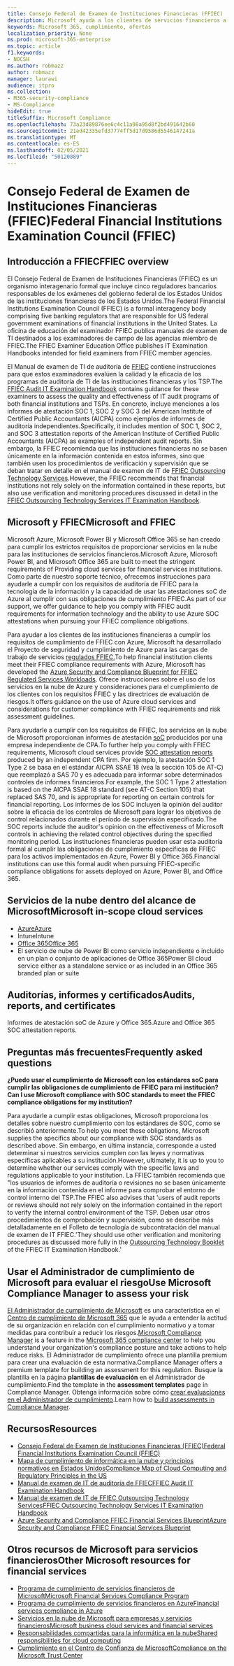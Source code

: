 ```yaml
---
title: Consejo Federal de Examen de Instituciones Financieras (FFIEC)
description: Microsoft ayuda a los clientes de servicios financieros a cumplir con los requisitos de auditoría del Consejo Federal de Examen de Instituciones Financieras (FFIEC).
keywords: Microsoft 365, cumplimiento, ofertas
localization_priority: None
ms.prod: microsoft-365-enterprise
ms.topic: article
f1.keywords:
- NOCSH
ms.author: robmazz
author: robmazz
manager: laurawi
audience: itpro
ms.collection:
- M365-security-compliance
- MS-Compliance
hideEdit: true
titleSuffix: Microsoft Compliance
ms.openlocfilehash: 73a23d89876ee6c4c11a98a95d8f2bd491642b60
ms.sourcegitcommit: 21ed42335efd37774ff5d17d9586d5546147241a
ms.translationtype: MT
ms.contentlocale: es-ES
ms.lasthandoff: 02/05/2021
ms.locfileid: "50120889"
---
```

# <a name="federal-financial-institutions-examination-council-ffiec"></a><span data-ttu-id="676af-104">Consejo Federal de Examen de Instituciones Financieras (FFIEC)</span><span class="sxs-lookup"><span data-stu-id="676af-104">Federal Financial Institutions Examination Council (FFIEC)</span></span>

## <a name="ffiec-overview"></a><span data-ttu-id="676af-105">Introducción a FFIEC</span><span class="sxs-lookup"><span data-stu-id="676af-105">FFIEC overview</span></span>

<span data-ttu-id="676af-106">El Consejo Federal de Examen de Instituciones Financieras (FFIEC) es un organismo interagenario formal que incluye cinco reguladores bancarios responsables de los exámenes del gobierno federal de los Estados Unidos de las instituciones financieras de los Estados Unidos.</span><span class="sxs-lookup"><span data-stu-id="676af-106">The Federal Financial Institutions Examination Council (FFIEC) is a formal interagency body comprising five banking regulators that are responsible for US federal government examinations of financial institutions in the United States.</span></span> <span data-ttu-id="676af-107">La oficina de educación del examinador FFIEC publica manuales de examen de TI destinados a los examinadores de campo de las agencias miembro de FFIEC.</span><span class="sxs-lookup"><span data-stu-id="676af-107">The FFIEC Examiner Education Office publishes IT Examination Handbooks intended for field examiners from FFIEC member agencies.</span></span>

<span data-ttu-id="676af-108">El Manual de examen de TI de auditoría de [FFIEC](https://ithandbook.ffiec.gov/it-booklets/audit.aspx) contiene instrucciones para que estos examinadores evalúen la calidad y la eficacia de los programas de auditoría de TI de las instituciones financieras y los TSP.</span><span class="sxs-lookup"><span data-stu-id="676af-108">The [FFIEC Audit IT Examination Handbook](https://ithandbook.ffiec.gov/it-booklets/audit.aspx) contains guidance for these examiners to assess the quality and effectiveness of IT audit programs of both financial institutions and TSPs.</span></span> <span data-ttu-id="676af-109">En concreto, incluye menciones a los informes de atestación SOC 1, SOC 2 y SOC 3 del American Institute of Certified Public Accountants (AICPA) como ejemplos de informes de auditoría independientes.</span><span class="sxs-lookup"><span data-stu-id="676af-109">Specifically, it includes mention of SOC 1, SOC 2, and SOC 3 attestation reports of the American Institute of Certified Public Accountants (AICPA) as examples of independent audit reports.</span></span> <span data-ttu-id="676af-110">Sin embargo, la FFIEC recomienda que las instituciones financieras no se basen únicamente en la información contenida en estos informes, sino que también usen los procedimientos de verificación y supervisión que se deban tratar en detalle en el manual de examen de IT de [FFIEC Outsourcing Technology Services](https://ithandbook.ffiec.gov/it-booklets/outsourcing-technology-services.aspx).</span><span class="sxs-lookup"><span data-stu-id="676af-110">However, the FFIEC recommends that financial institutions not rely solely on the information contained in these reports, but also use verification and monitoring procedures discussed in detail in the [FFIEC Outsourcing Technology Services IT Examination Handbook](https://ithandbook.ffiec.gov/it-booklets/outsourcing-technology-services.aspx).</span></span>

## <a name="microsoft-and-ffiec"></a><span data-ttu-id="676af-111">Microsoft y FFIEC</span><span class="sxs-lookup"><span data-stu-id="676af-111">Microsoft and FFIEC</span></span>

<span data-ttu-id="676af-112">Microsoft Azure, Microsoft Power BI y Microsoft Office 365 se han creado para cumplir los estrictos requisitos de proporcionar servicios en la nube para las instituciones de servicios financieros.</span><span class="sxs-lookup"><span data-stu-id="676af-112">Microsoft Azure, Microsoft Power BI, and Microsoft Office 365 are built to meet the stringent requirements of Providing cloud services for financial services institutions.</span></span> <span data-ttu-id="676af-113">Como parte de nuestro soporte técnico, ofrecemos instrucciones para ayudarle a cumplir con los requisitos de auditoría de FFIEC para la tecnología de la información y la capacidad de usar las atestaciones soC de Azure al cumplir con sus obligaciones de cumplimiento FFIEC.</span><span class="sxs-lookup"><span data-stu-id="676af-113">As part of our support, we offer guidance to help you comply with FFIEC audit requirements for information technology and the ability to use Azure SOC attestations when pursuing your FFIEC compliance obligations.</span></span>

<span data-ttu-id="676af-114">Para ayudar a los clientes de las instituciones financieras a cumplir los requisitos de cumplimiento de FFIEC con Azure, Microsoft ha desarrollado el Proyecto de seguridad y cumplimiento de Azure para las cargas de trabajo de servicios [regulados FFIEC.](https://servicetrust.microsoft.com/ViewPage/FFIECBlueprint)</span><span class="sxs-lookup"><span data-stu-id="676af-114">To help financial institution clients meet their FFIEC compliance requirements with Azure, Microsoft has developed the [Azure Security and Compliance Blueprint for FFIEC Regulated Services Workloads](https://servicetrust.microsoft.com/ViewPage/FFIECBlueprint).</span></span> <span data-ttu-id="676af-115">Ofrece instrucciones sobre el uso de los servicios en la nube de Azure y consideraciones para el cumplimiento de los clientes con los requisitos FFIEC y las directrices de evaluación de riesgos.</span><span class="sxs-lookup"><span data-stu-id="676af-115">It offers guidance on the use of Azure cloud services and considerations for customer compliance with FFIEC requirements and risk assessment guidelines.</span></span>

<span data-ttu-id="676af-116">Para ayudarle a cumplir con los requisitos de FFIEC, los servicios en la nube de Microsoft proporcionan informes de atestación [soC](offering-SOC.md) producidos por una empresa independiente de CPA.</span><span class="sxs-lookup"><span data-stu-id="676af-116">To further help you comply with FFIEC requirements, Microsoft cloud services provide [SOC attestation reports](offering-SOC.md) produced by an independent CPA firm.</span></span> <span data-ttu-id="676af-117">Por ejemplo, la atestación SOC 1 Type 2 se basa en el estándar AICPA SSAE 18 (vea la sección 105 de AT-C) que reemplazó a SAS 70 y es adecuada para informar sobre determinados controles de informes financieros.</span><span class="sxs-lookup"><span data-stu-id="676af-117">For example, the SOC 1 Type 2 attestation is based on the AICPA SSAE 18 standard (see AT-C Section 105) that replaced SAS 70, and is appropriate for reporting on certain controls for financial reporting.</span></span> <span data-ttu-id="676af-118">Los informes de los SOC incluyen la opinión del auditor sobre la eficacia de los controles de Microsoft para lograr los objetivos de control relacionados durante el período de supervisión especificado.</span><span class="sxs-lookup"><span data-stu-id="676af-118">The SOC reports include the auditor's opinion on the effectiveness of Microsoft controls in achieving the related control objectives during the specified monitoring period.</span></span> <span data-ttu-id="676af-119">Las instituciones financieras pueden usar esta auditoría formal al cumplir las obligaciones de cumplimiento específicas de FFIEC para los activos implementados en Azure, Power BI y Office 365.</span><span class="sxs-lookup"><span data-stu-id="676af-119">Financial institutions can use this formal audit when pursuing FFIEC-specific compliance obligations for assets deployed on Azure, Power BI, and Office 365.</span></span>

## <a name="microsoft-in-scope-cloud-services"></a><span data-ttu-id="676af-120">Servicios de la nube dentro del alcance de Microsoft</span><span class="sxs-lookup"><span data-stu-id="676af-120">Microsoft in-scope cloud services</span></span>

- [<span data-ttu-id="676af-121">Azure</span><span class="sxs-lookup"><span data-stu-id="676af-121">Azure</span></span>](https://aka.ms/AzureCompliance)
- <span data-ttu-id="676af-122">Intune</span><span class="sxs-lookup"><span data-stu-id="676af-122">Intune</span></span>
- [<span data-ttu-id="676af-123">Office 365</span><span class="sxs-lookup"><span data-stu-id="676af-123">Office 365</span></span>](https://go.microsoft.com/fwlink/p/?LinkID=2077751)
- <span data-ttu-id="676af-124">El servicio de nube de Power BI como servicio independiente o incluido en un plan o conjunto de aplicaciones de Office 365</span><span class="sxs-lookup"><span data-stu-id="676af-124">Power BI cloud service either as a standalone service or as included in an Office 365 branded plan or suite</span></span>

## <a name="audits-reports-and-certificates"></a><span data-ttu-id="676af-125">Auditorías, informes y certificados</span><span class="sxs-lookup"><span data-stu-id="676af-125">Audits, reports, and certificates</span></span>

<span data-ttu-id="676af-126">Informes de atestación soC de Azure y Office 365.</span><span class="sxs-lookup"><span data-stu-id="676af-126">Azure and Office 365 SOC attestation reports.</span></span>

## <a name="frequently-asked-questions"></a><span data-ttu-id="676af-127">Preguntas más frecuentes</span><span class="sxs-lookup"><span data-stu-id="676af-127">Frequently asked questions</span></span>

<span data-ttu-id="676af-128">**¿Puedo usar el cumplimiento de Microsoft con los estándares soC para cumplir las obligaciones de cumplimiento de FFIEC para mi institución?**</span><span class="sxs-lookup"><span data-stu-id="676af-128">**Can I use Microsoft compliance with SOC standards to meet the FFIEC compliance obligations for my institution?**</span></span>

<span data-ttu-id="676af-129">Para ayudarle a cumplir estas obligaciones, Microsoft proporciona los detalles sobre nuestro cumplimiento con los estándares de SOC, como se describió anteriormente.</span><span class="sxs-lookup"><span data-stu-id="676af-129">To help you meet these obligations, Microsoft supplies the specifics about our compliance with SOC standards as described above.</span></span> <span data-ttu-id="676af-130">Sin embargo, en última instancia, corresponde a usted determinar si nuestros servicios cumplen con las leyes y normativas específicas aplicables a su institución.</span><span class="sxs-lookup"><span data-stu-id="676af-130">However, ultimately, it is up to you to determine whether our services comply with the specific laws and regulations applicable to your institution.</span></span> <span data-ttu-id="676af-131">La FFIEC también recomienda que "los usuarios de informes de auditoría o revisiones no se basen únicamente en la información contenida en el informe para comprobar el entorno de control interno del TSP.</span><span class="sxs-lookup"><span data-stu-id="676af-131">The FFIEC also advises that 'users of audit reports or reviews should not rely solely on the information contained in the report to verify the internal control environment of the TSP.</span></span> <span data-ttu-id="676af-132">Deben usar otros procedimientos de comprobación y [](https://ithandbook.ffiec.gov/it-booklets/outsourcing-technology-services.aspx) supervisión, como se describe más detalladamente en el Folleto de tecnología de subcontratación del manual de examen de IT FFIEC.'</span><span class="sxs-lookup"><span data-stu-id="676af-132">They should use other verification and monitoring procedures as discussed more fully in the [Outsourcing Technology Booklet](https://ithandbook.ffiec.gov/it-booklets/outsourcing-technology-services.aspx) of the FFIEC IT Examination Handbook.'</span></span>

## <a name="use-microsoft-compliance-manager-to-assess-your-risk"></a><span data-ttu-id="676af-133">Usar el Administrador de cumplimiento de Microsoft para evaluar el riesgo</span><span class="sxs-lookup"><span data-stu-id="676af-133">Use Microsoft Compliance Manager to assess your risk</span></span>

<span data-ttu-id="676af-134">[El Administrador de cumplimiento de Microsoft](/microsoft-365/compliance/compliance-manager) es una característica en el [Centro de cumplimiento de Microsoft 365](/microsoft-365/compliance/microsoft-365-compliance-center) que le ayuda a entender la actitud de su organización en relación con el cumplimiento normativo y a tomar medidas para contribuir a reducir los riesgos.</span><span class="sxs-lookup"><span data-stu-id="676af-134">[Microsoft Compliance Manager](/microsoft-365/compliance/compliance-manager) is a feature in the [Microsoft 365 compliance center](/microsoft-365/compliance/microsoft-365-compliance-center) to help you understand your organization's compliance posture and take actions to help reduce risks.</span></span> <span data-ttu-id="676af-135">El Administrador de cumplimiento ofrece una plantilla premium para crear una evaluación de esta normativa.</span><span class="sxs-lookup"><span data-stu-id="676af-135">Compliance Manager offers a premium template for building an assessment for this regulation.</span></span> <span data-ttu-id="676af-136">Busque la plantilla en la página **plantillas de evaluación** en el Administrador de cumplimiento.</span><span class="sxs-lookup"><span data-stu-id="676af-136">Find the template in the **assessment templates** page in Compliance Manager.</span></span> <span data-ttu-id="676af-137">Obtenga información sobre cómo [crear evaluaciones en el Administrador de cumplimiento](/microsoft-365/compliance/compliance-manager-assessments).</span><span class="sxs-lookup"><span data-stu-id="676af-137">Learn how to [build assessments in Compliance Manager](/microsoft-365/compliance/compliance-manager-assessments).</span></span>

## <a name="resources"></a><span data-ttu-id="676af-138">Recursos</span><span class="sxs-lookup"><span data-stu-id="676af-138">Resources</span></span>

- [<span data-ttu-id="676af-139">Consejo Federal de Examen de Instituciones Financieras (FFIEC)</span><span class="sxs-lookup"><span data-stu-id="676af-139">Federal Financial Institutions Examination Council (FFIEC)</span></span>](https://www.ffiec.gov/)
- [<span data-ttu-id="676af-140">Mapa de cumplimiento de informática en la nube y principios normativos en Estados Unidos</span><span class="sxs-lookup"><span data-stu-id="676af-140">Compliance Map of Cloud Computing and Regulatory Principles in the US</span></span>](https://servicetrust.microsoft.com/ViewPage/TrustDocuments?command=Download&downloadType=Document&downloadId=5b483567-00b0-4d86-96ae-ee887dadb61c&docTab=6d000410-c9e9-11e7-9a91-892aae8839ad_Compliance_Guides)
- [<span data-ttu-id="676af-141">Manual de examen de IT de auditoría de FFIEC</span><span class="sxs-lookup"><span data-stu-id="676af-141">FFIEC Audit IT Examination Handbook</span></span>](https://ithandbook.ffiec.gov/it-booklets/audit.aspx)
- [<span data-ttu-id="676af-142">Manual de examen de IT de FFIEC Outsourcing Technology Services</span><span class="sxs-lookup"><span data-stu-id="676af-142">FFIEC Outsourcing Technology Services IT Examination Handbook</span></span>](https://ithandbook.ffiec.gov/it-booklets/outsourcing-technology-services.aspx)
- [<span data-ttu-id="676af-143">Azure Security and Compliance FFIEC Financial Services Blueprint</span><span class="sxs-lookup"><span data-stu-id="676af-143">Azure Security and Compliance FFIEC Financial Services Blueprint</span></span>](https://servicetrust.microsoft.com/ViewPage/FFIECBlueprint)

## <a name="other-microsoft-resources-for-financial-services"></a><span data-ttu-id="676af-144">Otros recursos de Microsoft para servicios financieros</span><span class="sxs-lookup"><span data-stu-id="676af-144">Other Microsoft resources for financial services</span></span>

- [<span data-ttu-id="676af-145">Programa de cumplimiento de servicios financieros de Microsoft</span><span class="sxs-lookup"><span data-stu-id="676af-145">Microsoft Financial Services Compliance Program</span></span>](https://www.microsoft.com/download/details.aspx?id=55332)
- [<span data-ttu-id="676af-146">Programa de cumplimiento de servicios financieros en Azure</span><span class="sxs-lookup"><span data-stu-id="676af-146">Financial services compliance in Azure</span></span>](https://azure.microsoft.com/resources/videos/azurecon-2015-financial-services-compliance-in-azure/)
- [<span data-ttu-id="676af-147">Servicios en la nube de Microsoft para empresas y servicios financieros</span><span class="sxs-lookup"><span data-stu-id="676af-147">Microsoft business cloud services and financial services</span></span>](https://servicetrust.microsoft.com/viewpage/financialservicesoverview)
- [<span data-ttu-id="676af-148">Responsabilidades compartidas para la informática en la nube</span><span class="sxs-lookup"><span data-stu-id="676af-148">Shared responsibilities for cloud computing</span></span>](https://aka.ms/sharedresponsibility)
- [<span data-ttu-id="676af-149">Cumplimiento en el Centro de Confianza de Microsoft</span><span class="sxs-lookup"><span data-stu-id="676af-149">Compliance on the Microsoft Trust Center</span></span>](https://www.microsoft.com/trust-center/compliance/compliance-overview)
